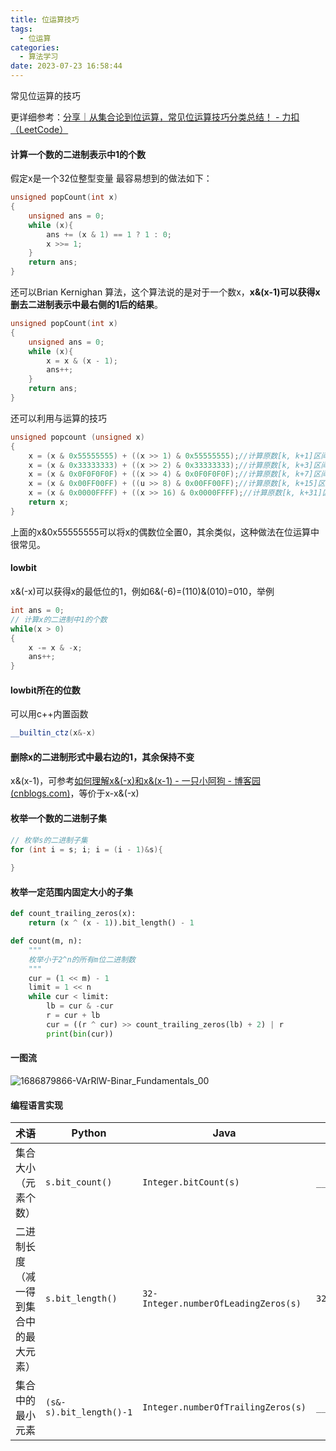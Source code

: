 ```yaml
---
title: 位运算技巧
tags:
  - 位运算
categories:
  - 算法学习
date: 2023-07-23 16:58:44
---
```



常见位运算的技巧

<!--more-->

更详细参考：[分享｜从集合论到位运算，常见位运算技巧分类总结！ - 力扣（LeetCode）](https://leetcode.cn/circle/discuss/CaOJ45/)

#### 计算一个数的二进制表示中1的个数

假定x是一个32位整型变量
最容易想到的做法如下：

```cpp
unsigned popCount(int x)
{
    unsigned ans = 0;
    while (x){
        ans += (x & 1) == 1 ? 1 : 0;
        x >>= 1;
    }
    return ans;
}
```

还可以Brian Kernighan 算法，这个算法说的是对于一个数x，**x&(x-1)可以获得x删去二进制表示中最右侧的1后的结果**。

```cpp
unsigned popCount(int x)
{
    unsigned ans = 0;
    while (x){
        x = x & (x - 1);
        ans++;
    }
    return ans;
}
```
还可以利用与运算的技巧
```cpp
unsigned popcount (unsigned x)
{
    x = (x & 0x55555555) + ((x >> 1) & 0x55555555);//计算原数[k, k+1]区间内的1的总数，并将结果放在[k,k+1]，k=1,3,5,...31
    x = (x & 0x33333333) + ((x >> 2) & 0x33333333);//计算原数[k, k+3]区间内1的总数，并将结果放在[k,k+3]，k=1,5,9,...29
    x = (x & 0x0F0F0F0F) + ((x >> 4) & 0x0F0F0F0F);//计算原数[k, k+7]区间内1的总数，并将结果放在[k,k+7]，k=1,9,17,25
    x = (x & 0x00FF00FF) + ((u >> 8) & 0x00FF00FF);//计算原数[k, k+15]区间内1的总数，并将结果放在[k,k+15]，k=1,17
    x = (x & 0x0000FFFF) + ((x >> 16) & 0x0000FFFF);//计算原数[k, k+31]区间内1的总数，并将结果放在[k,k+31]，k=1
    return x;
}
```
上面的x&0x55555555可以将x的偶数位全置0，其余类似，这种做法在位运算中很常见。

#### lowbit
x&(-x)可以获得x的最低位的1，例如6&(-6)=(110)&(010)=010，举例

```c++
int ans = 0;
// 计算x的二进制中1的个数
while(x > 0)
{
    x -= x & -x;
    ans++;
}
```

#### lowbit所在的位数

可以用c++内置函数

```cpp
__builtin_ctz(x&-x)
```



#### 删除x的二进制形式中最右边的1，其余保持不变

x&(x-1)，可参考[如何理解x&(-x)和x&(x-1) - 一只小阿狗 - 博客园 (cnblogs.com)](https://www.cnblogs.com/yzxag/p/12668034.html)，等价于x-x&(-x)

#### 枚举一个数的二进制子集



```c++
// 枚举s的二进制子集
for (int i = s; i; i = (i - 1)&s){
    
}
```



#### 枚举一定范围内固定大小的子集

```python
def count_trailing_zeros(x):
    return (x ^ (x - 1)).bit_length() - 1

def count(m, n):
    """
    枚举小于2^n的所有m位二进制数
    """
    cur = (1 << m) - 1
    limit = 1 << n
    while cur < limit:
        lb = cur & -cur
        r = cur + lb
        cur = ((r ^ cur) >> count_trailing_zeros(lb) + 2) | r
        print(bin(cur))
```



#### 一图流

![1686879866-VArRlW-Binar_Fundamentals_00](https://cdn.jsdelivr.net/gh/FouforPast/pic-storage@main/img/1686879866-VArRlW-Binar_Fundamentals_00.png)

#### 编程语言实现

<table>
<thead>
<tr>
<th>术语</th>
<th>Python</th>
<th>Java</th>
<th>C++</th>
</tr>
</thead>
<tbody>
<tr>
<td>集合大小（元素个数）</td>
<td><code>s.bit_count()</code></td>
<td><code>Integer.bitCount(s)</code></td>
<td><code>__builtin_popcount(s)</code></td>
</tr>
<tr>
<td>二进制长度（减一得到集合中的最大元素）</td>
<td><code>s.bit_length()</code></td>
<td><code>32-Integer.numberOfLeadingZeros(s)</code></td>
<td><code>32-__builtin_clz(s)</code></td>
</tr>
<tr>
<td>集合中的最小元素</td>
<td><code>(s&amp;-s).bit_length()-1</code></td>
<td><code>Integer.numberOfTrailingZeros(s)</code></td>
<td><code>__builtin_ctz(s)</code></td>
</tr>
</tbody>
</table>
